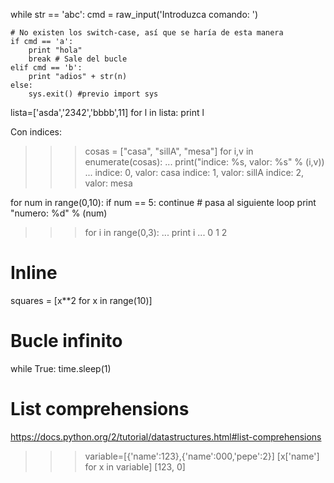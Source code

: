while str == 'abc':
	cmd = raw_input('Introduzca comando: ')

	# No existen los switch-case, así que se haría de esta manera
	if cmd == 'a':
		print "hola"
		break # Sale del bucle
	elif cmd == 'b':
		print "adios" + str(n)
	else:
		sys.exit() #previo import sys

lista=['asda','2342','bbbb',11]
for l in lista:
	print l

Con indices:
>>> cosas =  ["casa", "sillA", "mesa"]
>>> for i,v in enumerate(cosas):
...   print("indice: %s, valor: %s" % (i,v))
... 
indice: 0, valor: casa
indice: 1, valor: sillA
indice: 2, valor: mesa


for num in range(0,10):
  if num == 5:
    continue # pasa al siguiente loop
	print "numero: %d" % (num)

>>> for i in range(0,3):
...     print i
... 
0
1
2


# Inline
squares = [x**2 for x in range(10)]


# Bucle infinito
while True:
    time.sleep(1)


# List comprehensions
https://docs.python.org/2/tutorial/datastructures.html#list-comprehensions

>>> variable=[{'name':123},{'name':000,'pepe':2}]
>>> [x['name'] for x in variable]
[123, 0]

